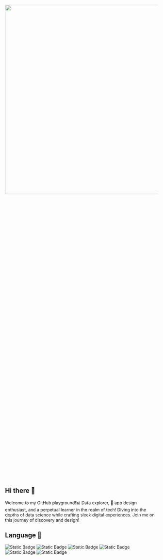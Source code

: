 <a href="https://www.techbiswajeet.in"><img height="40%" width="120%" border-radius ="25px" src="https://github.com/Biswajeet-Behera-off/Biswajeet-Behera-off/blob/main/km_20231221_480p_15f_20231221_123356.gif"/></a>


## Hi there 👋

Welcome to my GitHub playground!📊 Data explorer, 🎨 app design enthusiast, and a perpetual learner in the realm of tech! Diving into the depths of data science while crafting sleek digital experiences. Join me on this journey of discovery and design!

## Language 👋
![Static Badge](https://img.shields.io/badge/Python-80%25-blue?logo=Python)
![Static Badge](https://img.shields.io/badge/HTML-50%25-orange?logo=HTML)
![Static Badge](https://img.shields.io/badge/CSS-50%25-blue?logo=css)
![Static Badge](https://img.shields.io/badge/JavaScript-30%25-yellow?logo=JavaScript)
![Static Badge](https://img.shields.io/badge/C-30%25-blue?logo=C)
![Static Badge](https://img.shields.io/badge/SQL-60%25-blue?logo=mysql)


